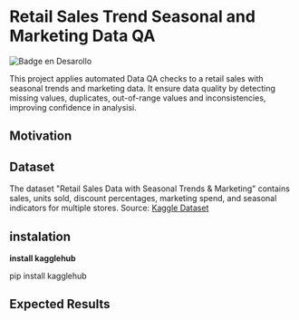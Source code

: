 
# Retail Sales Trend Seasonal and Marketing Data QA

![Badge en Desarollo](https://img.shields.io/badge/STATUS-EN%20DESAROLLO-green)

This project applies automated Data QA checks to a retail sales with seasonal trends and marketing data.
It ensure data quality by detecting missing values, duplicates, out-of-range values and inconsistencies, improving confidence in analysisi.

## Motivation

## Dataset
The dataset "Retail Sales Data with Seasonal Trends & Marketing" contains sales, units sold, discount percentages, marketing spend, and seasonal indicators for multiple stores. 
Source: [Kaggle Dataset](https://www.kaggle.com/datasets/delafuenteo/retail-sales-csv/data)

## instalation

**install kagglehub**

pip install kagglehub


## Expected Results